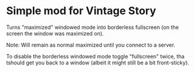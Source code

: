 # Simple mod for Vintage Story

Turns "maximized" windowed mode into borderless fullscreen (on the screen the window was maximized on). 

Note: Will remain as normal maximized until you connect to a server.

To disable the borderless windowed mode toggle "fullscreen" twice, tha tshould get you back to a window (albeit it might still be a bit front-sticky).